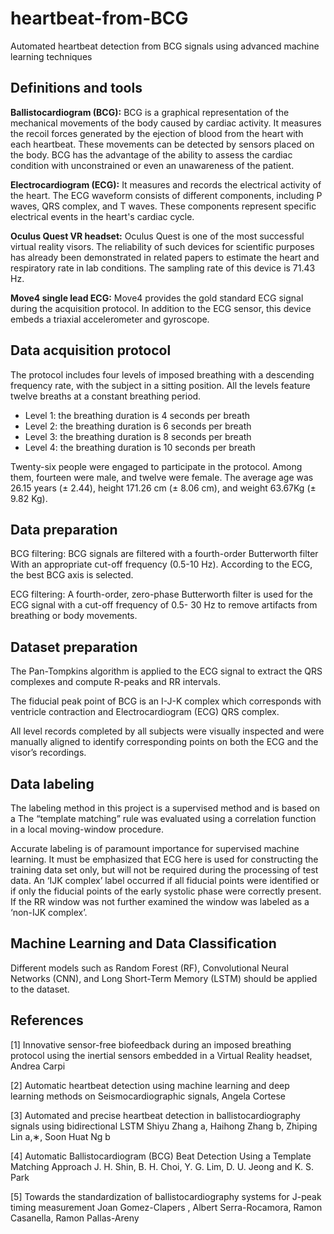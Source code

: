 # heartbeat-from-BCG
Automated heartbeat detection from BCG signals using advanced machine learning techniques

## Definitions and tools
**Ballistocardiogram (BCG):** BCG is a graphical representation of the mechanical movements of the body caused by cardiac activity.
It measures the recoil forces generated by the ejection of blood from the heart with each heartbeat.
These movements can be detected by sensors placed on the body.
BCG has the advantage of the ability to assess the cardiac condition with unconstrained
or even an unawareness of the patient.

**Electrocardiogram (ECG):** It measures and records the electrical activity of the heart.
The ECG waveform consists of different components, including P waves, QRS complex, and T waves. These components represent specific electrical events in the
heart's cardiac cycle.

**Oculus Quest VR headset:** Oculus Quest is one of the most successful virtual reality visors.
The reliability of such devices for scientific purposes has already been demonstrated in related papers to estimate the heart and respiratory rate in lab conditions.
The sampling rate of this device is 71.43 Hz.

**Move4 single lead ECG:** Move4 provides the gold standard ECG signal during the acquisition protocol.
In addition to the ECG sensor, this device embeds a triaxial accelerometer and gyroscope.

## Data acquisition protocol
The protocol includes four levels of imposed breathing with a descending frequency rate, with the subject in a sitting position. All the levels feature twelve breaths at a constant breathing period.
* Level 1: the breathing duration is 4 seconds per breath
* Level 2: the breathing duration is 6 seconds per breath
* Level 3: the breathing duration is 8 seconds per breath
* Level 4: the breathing duration is 10 seconds per breath
  
Twenty-six people were engaged to participate in the protocol. Among them, fourteen were male, and twelve were female. The average age was 26.15 years (± 2.44), height 171.26 cm (± 8.06 cm), and weight 63.67Kg (± 9.82 Kg).

## Data preparation
BCG filtering: BCG signals are filtered with a fourth-order Butterworth filter With an appropriate cut-off frequency (0.5-10 Hz).
According to the ECG, the best BCG axis is selected.

ECG filtering: A fourth-order, zero-phase Butterworth filter is used for the ECG signal with a cut-off frequency of 0.5- 30 Hz to remove artifacts from breathing or body movements.

## Dataset preparation
The Pan-Tompkins algorithm is applied to the ECG signal to extract the QRS complexes and compute R-peaks and RR intervals.

The fiducial peak point of BCG is an I-J-K complex which corresponds with ventricle contraction and Electrocardiogram (ECG) QRS complex.

All level records completed by all subjects were visually inspected and were manually aligned to identify corresponding points on both the ECG and the visor’s recordings.

## Data labeling
The labeling method in this project is a supervised method and is based on a
The “template matching” rule was evaluated using a correlation function in a local moving-window procedure.

Accurate labeling is of paramount importance for supervised machine learning. It must be emphasized that ECG here is used for constructing the training data set only, but will not be required during the processing of test data.
An ‘IJK complex’ label occurred if all fiducial points were identified or if only the fiducial points of the early systolic phase were correctly present. If the RR window was not further examined the window was labeled as a ‘non-IJK complex’.

## Machine Learning and Data Classification
Different models such as Random Forest (RF), Convolutional Neural Networks (CNN), and Long Short-Term Memory (LSTM) should be applied to the dataset.

## References
[1] Innovative sensor-free biofeedback during an imposed breathing protocol using the inertial sensors embedded in a Virtual Reality headset, Andrea Carpi

[2] Automatic heartbeat detection using machine learning and deep learning methods on Seismocardiographic signals, Angela Cortese

[3] Automated and precise heartbeat detection in ballistocardiography signals
using bidirectional LSTM Shiyu Zhang a, Haihong Zhang b, Zhiping Lin a,∗, Soon Huat Ng b

[4] Automatic Ballistocardiogram (BCG) Beat Detection Using a Template Matching Approach J. H. Shin, B. H. Choi, Y. G. Lim, D. U. Jeong and K. S. Park

[5] Towards the standardization of ballistocardiography systems for J-peak timing measurement
Joan Gomez-Clapers , Albert Serra-Rocamora, Ramon Casanella, Ramon Pallas-Areny
